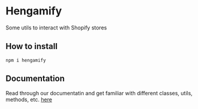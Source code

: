 # Hengamify
Some utils to interact with Shopify stores

## How to install
```
npm i hengamify
```

## Documentation
Read through our documentatin and get familiar with different classes, utils, 
methods, etc. [here](https://mj-the-developer.github.io/hengamify/)
